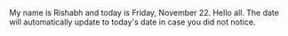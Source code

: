 My name is Rishabh and today is Friday, November 22. Hello all. The date will automatically update to today's date in case you did not notice.
